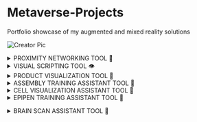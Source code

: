 # Metaverse-Projects
Portfolio showcase of my augmented and mixed reality solutions

![Creator Pic](https://user-images.githubusercontent.com/23661772/168881664-a73703f6-54a8-4d3b-972d-c3a3f1932c24.png)

<details><summary>PROXIMITY NETWORKING TOOL 🤝 </summary>
<p>
    
## **The Problem**
   
Current social networking applications lack the ability for in-person connection.
    
<img width="1728" alt="Isolation" src="https://user-images.githubusercontent.com/23661772/169326836-fc7d67cf-92e0-4dcf-a261-b358286a66c8.png">

## **The Challenge**

Create a profile matching system that connects profiles based on shared physical location within a social distance.

## The Solution
    
![Proximity Networking Demo](https://user-images.githubusercontent.com/23661772/169137488-2851c9c9-717a-4240-9406-874080a3c0db.gif)

System Stack Used:
    
- Networking with **[Lightship Multiplayer API](https://lightship.dev/docs/ardk/multiplayer/index.html#multiplayer)**
- Interfacing through **[UnityUI](https://docs.unity3d.com/Packages/com.unity.ugui@1.0/manual/script-InputField.html)**
- Matching with **[Firebase Query](https://firebase.google.com/docs/reference/unity/class/firebase/database/query)**
- Scripted in **[C#](https://docs.microsoft.com/en-us/dotnet/csharp/)**
- Hardware Supported: iPhone + iPad

## **The Results**
    
Profile matching in < 0.4 seconds
    
## The Opportunity

Add support for consumer Mixed Reality Glasses (Nreal Light / Lightship Glass / Snap Lenses)

</p>
</details>

<details><summary>VISUAL SCRIPTING TOOL 👁️ </summary>
<p>

## **The Problem**
   
Managing implicit object relationships is difficult when programming behavioral interactions
    
![Unity Editor](https://user-images.githubusercontent.com/23661772/169331758-0e69ede4-6b78-4ac1-af11-d4b228ccb61a.png)

## **The Challenge**

Create a visual scripting engine for mixed reality application development 

## The Solution
    
![Editor Design](https://user-images.githubusercontent.com/23661772/169062686-04958745-8e30-4464-b7e6-d115f16be0b4.gif)

System Stack Used:

- Component Connections with **[Messages API](https://docs.enklu.com/docs/API/Messages)**
- Interfacing through **[Hands API](https://docs.enklu.com/docs/API/Hand)** and **[Gaze API](https://enklu.notion.site/Gaze-Preview-f30d65b03da24c06938d51a83a25585f)**
- Scripted in **[JavaScript](https://developer.mozilla.org/en-US/docs/Web/JavaScript)**
- Hardware Supported: Hololens 2

## **The Results**

Interactions can be built and connected without the need for keyboard programming 
    
## The Opportunity

Add support for grouping ("nested") behavioral interactions

</p>
</details>

<details><summary>PRODUCT VISUALIZATION TOOL 🔎 </summary>
<p>
    
## **The Problem**
   
Understanding how complex system relationships are configured is difficult to understand without breaking down to individual components.
    
![Complex System](https://user-images.githubusercontent.com/23661772/169335713-84065c82-c07b-4c50-8959-47cc2bfad6ce.jpeg)

## **The Challenge**

Create a visualization engine for disassembled meshed prefabs

## The Solution
    
![PCB Explorer](https://user-images.githubusercontent.com/23661772/169063472-36a70e46-2d60-43ef-9e99-2a0823003a00.gif)

System Stack Used:

- Prefab Animation with **[Tween API](https://enklu.notion.site/Tween-cc9d594d6c2548e8a16870902e6e4dc4)**
- Interfacing with **[Touch API](https://enklu.notion.site/Touch-d73ef1eb42c84ac284b99d7d68b912d4)** and **[Timers API](https://enklu.notion.site/Timers-612d9f808504469495cfd1a566cd3f25)**
- Learning Management with **[Score API](https://enklu.notion.site/Score-Preview-b8a4fe64c5724d0196e01ea1ebfb2ef6)**
- Scripted in **[JavaScript](https://developer.mozilla.org/en-US/docs/Web/JavaScript)**
- Hardware Supported: Hololens 2

## **The Results**

Comprehension Rate: 80%

## The Opportunity

Add support for automatic component naming through file extension formatting 
    
</p>
</details>


<details><summary>ASSEMBLY TRAINING ASSISTANT TOOL 🔧 </summary>
<p>
    
## **The Problem**

Rework is expensive for factory line technicians without a strong understanding of the machine composition and configuration
    
<img width="1093" alt="Screen Shot 2022-05-19 at 11 18 26 AM" src="https://user-images.githubusercontent.com/23661772/169349102-ef09f2d4-c4a7-486a-9a26-160f022cca47.png">

## **The Challenge**

Create an vechicle assembly guide that safely walks line technicians through machine assembly 

## The Solution

![Assembly Simulation](https://user-images.githubusercontent.com/23661772/169124090-cfec29b5-a17b-4043-a497-7148b8a18684.gif)

System Stack Used:

- Interfacing through **[Hands API](https://docs.enklu.com/docs/API/Hand)** and **[Gaze API](https://enklu.notion.site/Gaze-Preview-f30d65b03da24c06938d51a83a25585f)**
- Voice Assistance with **[SAI API](https://enklu.notion.site/App-7a613b15a29840a0a882761bf5e940ab#cb070b7f690b45f69ace511078e9ee83)**
- Learning Management with **[Score API](https://enklu.notion.site/Score-Preview-b8a4fe64c5724d0196e01ea1ebfb2ef6)**
- Scripted in **[JavaScript](https://developer.mozilla.org/en-US/docs/Web/JavaScript)**
- Hardware: Hololens 2

## **The Results**

Error Rate: < 5%
    
## The Opportunity

Add support for vehicle maintenance troubleshooting

</p>
</details>

<details><summary>CELL VISUALIZATION ASSISTANT TOOL 🦠 </summary>
<p>
    
## **The Problem**
   
Understanding microscopic systems is difficult with a naked and untrained eye.
    
![Lab Technician](https://user-images.githubusercontent.com/23661772/169350049-809277fc-be50-4e16-833b-3359989c24ce.jpeg)

## **The Challenge**

Create an interactive brochure for the Sars-Cov-2 cell.

## The Solution

![NIH Demo](https://user-images.githubusercontent.com/23661772/169129398-445aefc2-115e-4122-9601-f4d58433fb56.gif)

System Stack Used:

- Interfacing through **[Hands API](https://docs.enklu.com/docs/API/Hand)** and **[Gaze API](https://enklu.notion.site/Gaze-Preview-f30d65b03da24c06938d51a83a25585f)**
- Voice Assistance with **[SAI API](https://enklu.notion.site/App-7a613b15a29840a0a882761bf5e940ab#cb070b7f690b45f69ace511078e9ee83)**
- Learning Management with **[Score API](https://enklu.notion.site/Score-Preview-b8a4fe64c5724d0196e01ea1ebfb2ef6)**
- Scripted in **[JavaScript](https://developer.mozilla.org/en-US/docs/Web/JavaScript)**
- Hardware: Hololens 2

## **The Results**

Comprehension Rate: 95%

## The Opportunity

Add simulation of common ways COVID is contracted

</p>
</details>

<details><summary>EPIPEN TRAINING ASSISTANT TOOL 💉 </summary>
<p>
    
## **The Problem**
   
Responding to emergency situations can lead untrained professionals to freeze and not respond appropriately.
    
![Allergic Reaction](https://user-images.githubusercontent.com/23661772/169351839-6d8adfe6-200f-42a9-9c35-fe9a318ea282.jpeg)

## **The Challenge**

Create a training guide that assists teachers through the epipen procedure in the case of allergic reactions from students.

## The Solution

![Epipen](https://user-images.githubusercontent.com/23661772/169313130-42c3e8ee-e6ac-4005-ac9e-bc3321147573.gif)

System Stack Used:

- Interfacing through **[Hands API](https://docs.enklu.com/docs/API/Hand)** and **[Gaze API](https://enklu.notion.site/Gaze-Preview-f30d65b03da24c06938d51a83a25585f)**
- Countdown Timer with **[Timers API](https://enklu.notion.site/Timers-612d9f808504469495cfd1a566cd3f25#7fce09cc1ab54c32952d023651caf5ea)**
- Voice Assistance with **[SAI API](https://enklu.notion.site/App-7a613b15a29840a0a882761bf5e940ab#cb070b7f690b45f69ace511078e9ee83)**
- Learning Management with **[Score API](https://enklu.notion.site/Score-Preview-b8a4fe64c5724d0196e01ea1ebfb2ef6)**
- Scripted in **[JavaScript](https://developer.mozilla.org/en-US/docs/Web/JavaScript)**
- Hardware: Hololens 2

## **The Results**

Comprehension Rate: 100%

## The Opportunity

Build a complete EMS response guide by integrating the deployed seizure module

</p>
</details>

</p>
</details>

<details><summary>BRAIN SCAN ASSISTANT TOOL 🧠 </summary>
<p>
    
![MRI Scanning](https://user-images.githubusercontent.com/23661772/169353176-1030f676-c683-42fa-917e-6a49da07fabf.jpeg)

## **The Problem**
   
Diagnosing brain conditions is expensive and time consuming without live feedback.

## **The Challenge**

Create a brain scan visualizer that displays patient data alongside the relevant damaged lobe section.

## The Solution
    
![Brain Scan Demo](https://user-images.githubusercontent.com/23661772/169314421-77c9fa87-4894-400e-a918-11a16cd8cfd3.gif)

System Stack Used:

- Prefab Animation with **[Tween API](https://enklu.notion.site/Tween-cc9d594d6c2548e8a16870902e6e4dc4)**
- Interfacing with **[Touch API](https://enklu.notion.site/Touch-d73ef1eb42c84ac284b99d7d68b912d4)** and **[Timers API](https://enklu.notion.site/Timers-612d9f808504469495cfd1a566cd3f25)**
- Learning Management with **[Score API](https://enklu.notion.site/Score-Preview-b8a4fe64c5724d0196e01ea1ebfb2ef6)**
- Scripted in **[JavaScript](https://developer.mozilla.org/en-US/docs/Web/JavaScript)**
- Hardware Supported: Hololens 2

## **The Results**

Diagnosis Accuracy: 98%

## The Opportunity

Add support for real-time networking + database and diagnosis guide

</p>
</details>
